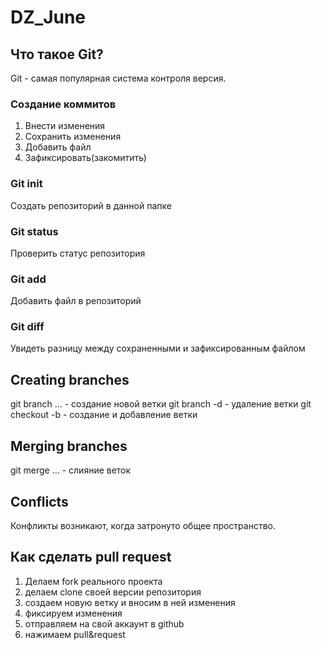 # DZ_June

## Что такое Git?
Git - самая популярная система контроля версия.

### Создание коммитов
1. Внести изменения
2. Сохранить изменения
3. Добавить файл
4. Зафиксировать(закомитить)

### Git init
Создать репозиторий в данной папке
### Git status
Проверить статус репозитория
### Git add
Добавить файл в репозиторий
### Git diff
Увидеть разницу между сохраненными и зафиксированным файлом
## Creating branches
git branch ... - создание новой ветки
git branch -d - удаление ветки
git checkout -b - создание и добавление ветки



## Merging branches
git merge ... - слияние веток

## Conflicts
Конфликты возникают, когда затронуто общее пространство.

## Как сделать pull request
1. Делаем fork реального проекта
2. делаем clone своей версии репозитория
3. создаем новую ветку и вносим в ней изменения
4. фиксируем изменения
5. отправляем на свой аккаунт в github
6. нажимаем pull&request